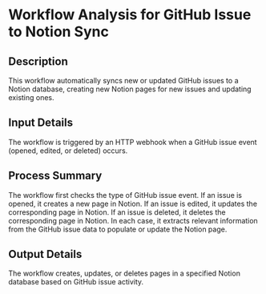# Workflow Analysis for GitHub Issue to Notion Sync

## Description
This workflow automatically syncs new or updated GitHub issues to a Notion database, creating new Notion pages for new issues and updating existing ones.

## Input Details
The workflow is triggered by an HTTP webhook when a GitHub issue event (opened, edited, or deleted) occurs.

## Process Summary
The workflow first checks the type of GitHub issue event. If an issue is opened, it creates a new page in Notion. If an issue is edited, it updates the corresponding page in Notion. If an issue is deleted, it deletes the corresponding page in Notion. In each case, it extracts relevant information from the GitHub issue data to populate or update the Notion page.

## Output Details
The workflow creates, updates, or deletes pages in a specified Notion database based on GitHub issue activity.
